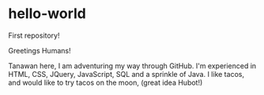 # hello-world
First repository!

Greetings Humans!

Tanawan here, I am adventuring my way through GitHub. I'm experienced in HTML, CSS, JQuery, JavaScript, SQL and a sprinkle of Java.
I like tacos, and would like to try tacos on the moon, (great idea Hubot!)
